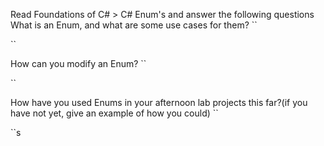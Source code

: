 Read Foundations of C# > C# Enum's and answer the following questions
What is an Enum, and what are some use cases for them?
``

``

How can you modify an Enum?
``

``

How have you used Enums in your afternoon lab projects this far?(if you have not yet, give an example of how you could)
``

``s